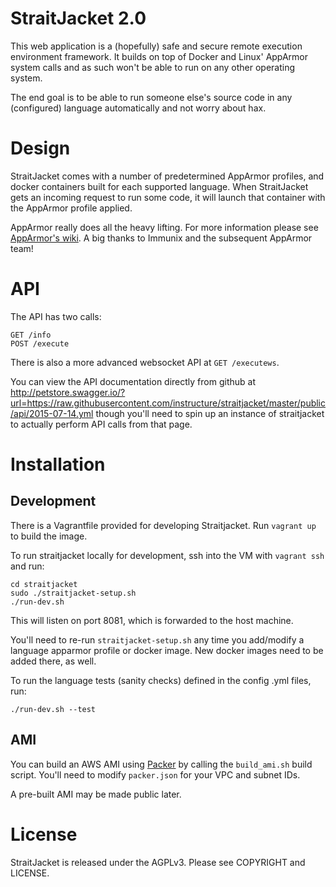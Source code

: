StraitJacket 2.0
=====

This web application is a (hopefully) safe and secure remote execution
environment framework. It builds on top of Docker and Linux' AppArmor system
calls and as such won't be able to run on any other operating system.

The end goal is to be able to run someone else's source code in any (configured)
language automatically and not worry about hax.

Design
=====

StraitJacket comes with a number of predetermined AppArmor profiles, and docker
containers built for each supported language. When StraitJacket gets an incoming
request to run some code, it will launch that container with the AppArmor
profile applied.

AppArmor really does all the heavy lifting. For more information please see
[AppArmor's wiki](http://wiki.apparmor.net/). A big thanks to Immunix and the
subsequent AppArmor team!

API
===

The API has two calls:

```
GET /info
POST /execute
```

There is also a more advanced websocket API at `GET /executews`.

You can view the API documentation directly from github at
http://petstore.swagger.io/?url=https://raw.githubusercontent.com/instructure/straitjacket/master/public/api/2015-07-14.yml
though you'll need to spin up an instance of straitjacket to actually perform
API calls from that page.

Installation
=====

Development
-----------

There is a Vagrantfile provided for developing Straitjacket. Run `vagrant up` to
build the image.

To run straitjacket locally for development, ssh into the VM with `vagrant ssh` and run:

    cd straitjacket
    sudo ./straitjacket-setup.sh
    ./run-dev.sh

This will listen on port 8081, which is forwarded to the host machine.

You'll need to re-run `straitjacket-setup.sh` any time you add/modify a language
apparmor profile or docker image. New docker images need to be added there, as well.

To run the language tests (sanity checks) defined in the config .yml files, run:

    ./run-dev.sh --test

AMI
-----

You can build an AWS AMI using [Packer](https://packer.io/) by calling the
`build_ami.sh` build script. You'll need to modify `packer.json` for your VPC
and subnet IDs.

A pre-built AMI may be made public later.

License
=====

StraitJacket is released under the AGPLv3. Please see COPYRIGHT and LICENSE.
